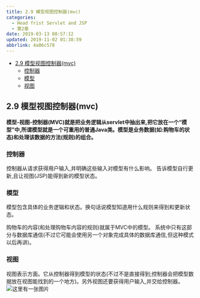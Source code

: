 ```yaml
---
title: 2.9 模型视图控制器(mvc)
categories: 
  - Head frist Servlet and JSP
  - 第2章
date: 2019-03-13 00:57:12
updated: 2019-11-02 01:38:59
abbrlink: 4a06c578
---
```

- [2.9 模型视图控制器(mvc)](/ReadingNotes/4a06c578/#2-9-模型视图控制器-mvc)
    - [控制器](/ReadingNotes/4a06c578/#控制器)
    - [模型](/ReadingNotes/4a06c578/#模型)
    - [视图](/ReadingNotes/4a06c578/#视图)

<!--more-->
<script src="https://cdn.bootcss.com/jquery/3.4.0/jquery.slim.min.js"></script>
<script>$(document).ready(function () {$(".post-body > ul:nth-child(1)").hide();});</script>

<!--end-->
## 2.9 模型视图控制器(mvc) ##
**模型-视图-控制器(MVC)就是把业务逻辑从servlet中抽出来,把它放在一个“模型”中,所谓模型就是一个可重用的普通Java类。模型是业务数据(如:购物车的状态)和处理该数据的方法(规则)的组合。**

### 控制器 ###
控制器从请求获得用户输入,并明确这些输入对模型有什么影响。
告诉模型自行更新,且让视图(JSP)能得到新的模型状态。
### 模型 ###
模型包含具体的业务逻辑和状态。换句话说模型知道用什么规则来得到和更新状态。

购物车的内容(和处理购物车内容的规则)就属于MVC中的模型。
系统中只有这部分与数据库通信(不过它可能会使用另一个对象完成具体的数据库通信,但这种模式以后再讲)。
### 视图 ###
视图表示方面。它从控制器得到模型的状态(不过不是直接得到;控制器会把模型数据放在视图能找到的一个地方)。另外视图还要获得用户输入,并交给控制器。
![这里有一张图片](https://image-1257720033.cos.ap-shanghai.myqcloud.com/blog/readbooknote/HeadFirstServletsAndJSP/Di2Zhang/mvc.png)

